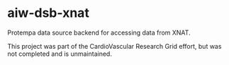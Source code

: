 # aiw-dsb-xnat
Protempa data source backend for accessing data from XNAT.

This project was part of the CardioVascular Research Grid effort, but was not completed and is unmaintained.
